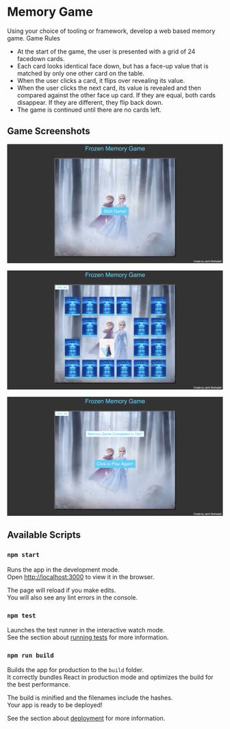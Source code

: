 # Memory Game

Using your choice of tooling or framework, develop a web based memory game.
Game Rules

- At the start of the game, the user is presented with a grid of 24 facedown cards.
- Each card looks identical face down, but has a face-up value that is matched by only one other card on the table.
- When the user clicks a card, it flips over revealing its value.
- When the user clicks the next card, its value is revealed and then compared against the other face up card. If they are equal, both cards disappear. If they are different, they flip back down.
- The game is continued until there are no cards left.

## Game Screenshots

![alt text](./public/screenshots/start.png "Start of Memory Game")

![alt text](./public/screenshots/mid-game.png "Memory Game in Play")

![alt text](./public/screenshots/game-over.png "Memory Game Completed")

## Available Scripts

### `npm start`

Runs the app in the development mode.\
Open [http://localhost:3000](http://localhost:3000) to view it in the browser.

The page will reload if you make edits.\
You will also see any lint errors in the console.

### `npm test`

Launches the test runner in the interactive watch mode.\
See the section about [running tests](https://facebook.github.io/create-react-app/docs/running-tests) for more information.

### `npm run build`

Builds the app for production to the `build` folder.\
It correctly bundles React in production mode and optimizes the build for the best performance.

The build is minified and the filenames include the hashes.\
Your app is ready to be deployed!

See the section about [deployment](https://facebook.github.io/create-react-app/docs/deployment) for more information.
